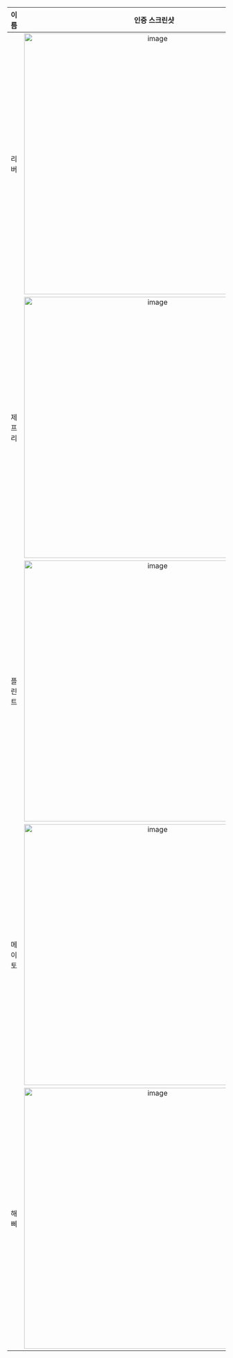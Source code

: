 | **이름** | **인증 스크린샷** |
|:--------:|:-----------------:|
| 리버   | <img width="600" alt="image" src="https://github.com/user-attachments/assets/6ab0f811-5175-493a-88ea-6f895de24bd7" /> |
| 제프리 | <img width="600" alt="image" src="https://github.com/user-attachments/assets/4afc02e2-78ed-4153-90d5-7b47a28de0ab" /> |
| 플린트 | <img width="600" alt="image" src="https://github.com/user-attachments/assets/04aca19c-7070-441b-9111-8788275bee4d" /> |
| 메이토 | <img width="600" alt="image" src="https://github.com/user-attachments/assets/200250b2-7d0b-4c66-96c0-b66b278e8eff" />|
| 해삐 | <img width="600" alt="image" src="https://github.com/user-attachments/assets/8af9d888-8848-4cd5-80c5-72960968cec3" /> |
